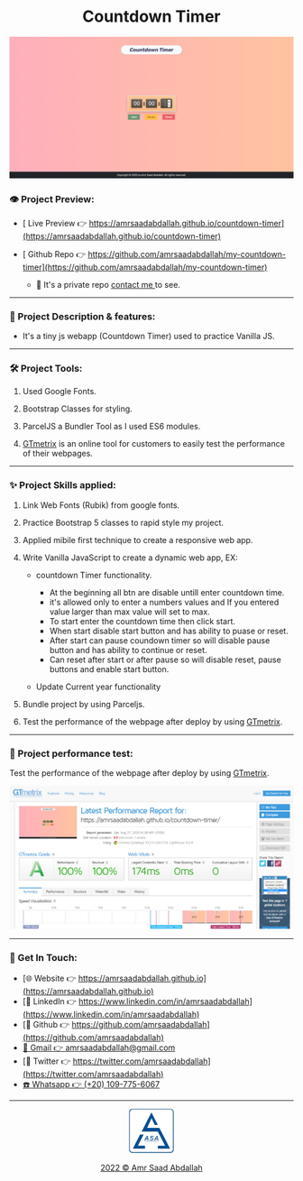 <h1 align="center"> Countdown Timer  </h1>



<a href="https://amrsaadabdallah.github.io/countdown-timer" target="_blank">
<img src="./info/countdown-timer.png" alt="countdown-timer Project viewport Image">
</a>


### 👁️ Project Preview:

- [ Live Preview 👉 https://amrsaadabdallah.github.io/countdown-timer](https://amrsaadabdallah.github.io/countdown-timer)


- [ Github Repo 👉 https://github.com/amrsaadabdallah/my-countdown-timer](https://github.com/amrsaadabdallah/my-countdown-timer)
  - 🚩 It's a private repo <a target="_blank" href="mailto:amrsaadabdallah@gmail.com">contact me </a>to see.

---

### 📝 Project Description & features:

- It's a tiny js webapp (Countdown Timer) used to practice Vanilla JS.

---

### 🛠️ Project Tools:

1. Used Google Fonts.

1. Bootstrap Classes for styling.

1. ParcelJS a Bundler Tool as I used ES6 modules.

1. [GTmetrix](https://gtmetrix.com/) is an online tool for customers to easily test the performance of their webpages.

---

### :sparkles: Project Skills applied:

1. Link Web Fonts (Rubik) from google fonts.

1. Practice Bootstrap 5 classes to rapid style my project.

1. Applied mibile first technique to create a responsive web app.

1. Write Vanilla JavaScript to create a dynamic web app, EX:

   - countdown Timer functionality.

     - At the beginning all btn are disable untill enter countdown time.
     - it's allowed only to enter a numbers values and If you entered value larger than max value will set to max.
     - To start enter the countdown time then click start.
     - When start disable start button and has ability to puase or reset.
     - After start can pause coundown timer so will disable pause button and has ability to continue or reset.
     - Can reset after start or after pause so will disable reset, pause buttons and enable start button.

   - Update Current year functionality

1. Bundle project by using Parceljs.

1. Test the performance of the webpage after deploy by using [GTmetrix](https://gtmetrix.com/).

---

### 🧪 Project performance test:

Test the performance of the webpage after deploy by using [GTmetrix](https://gtmetrix.com/).

![Project Performane result](./info/countdown-timer-performance.jpg)


---

### 👋 Get In Touch:

- [🌐 Website 👉 https://amrsaadabdallah.github.io](https://amrsaadabdallah.github.io)
- [👔 LinkedIn 👉 https://www.linkedin.com/in/amrsaadabdallah](https://www.linkedin.com/in/amrsaadabdallah)
- [🌟 Github 👉 https://github.com/amrsaadabdallah](https://github.com/amrsaadabdallah)
- [📧 Gmail 👉 amrsaadabdallah@gmail.com](mailto:amrsaadabdallah@gmail.com)
- [🐤 Twitter 👉 https://twitter.com/amrsaadabdallah](https://twitter.com/amrsaadabdallah)
- [:phone: Whatsapp 👉 (+20) 109-775-6067](https://api.whatsapp.com/send/?phone=%2B2001097756067&text&type=phone_number&app_absent=0)

---

<div align="center">
<a target="_blank" href="https://amrsaadabdallah.github.io">
<img  src="./info/asa-logo.svg" alt="asa logo" width="80px">
<p style="margin-bottom:0"> 2022 &copy; Amr Saad Abdallah </p>
</a>
</div>
